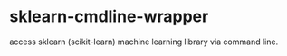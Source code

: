 
sklearn-cmdline-wrapper
=======================

access sklearn (scikit-learn) machine learning library via command line.

